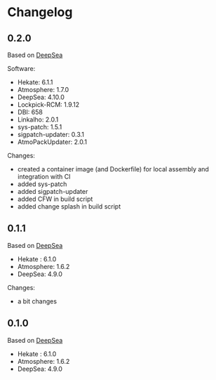 # Changelog

## 0.2.0

Based on [DeepSea](https://github.com/Team-Neptune/DeepSea)

Software:

* Hekate: 6.1.1
* Atmosphere: 1.7.0
* DeepSea: 4.10.0
* Lockpick-RCM: 1.9.12
* DBI: 658
* Linkalho: 2.0.1
* sys-patch: 1.5.1
* sigpatch-updater: 0.3.1
* AtmoPackUpdater: 2.0.1

Changes:

* created a container image (and Dockerfile) for local assembly and integration with CI
* added sys-patch
* added sigpatch-updater
* added CFW in build script
* added change splash in build script

## 0.1.1

Based on [DeepSea](https://github.com/Team-Neptune/DeepSea)

* Hekate : 6.1.0
* Atmosphere: 1.6.2
* DeepSea: 4.9.0

Changes:
 * a bit changes

## 0.1.0

Based on [DeepSea](https://github.com/Team-Neptune/DeepSea)

* Hekate : 6.1.0
* Atmosphere: 1.6.2
* DeepSea: 4.9.0